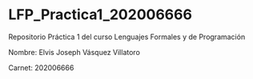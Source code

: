 # LFP_Practica1_202006666
Repositorio Práctica 1 del curso Lenguajes Formales y de Programación

Nombre: Elvis Joseph Vásquez Villatoro

Carnet: 202006666
